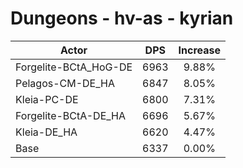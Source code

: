 # Dungeons - hv-as - kyrian
| Actor | DPS | Increase |
|---|:---:|:---:|
|Forgelite-BCtA_HoG-DE|6963|9.88%|
|Pelagos-CM-DE_HA|6847|8.05%|
|Kleia-PC-DE|6800|7.31%|
|Forgelite-BCtA-DE_HA|6696|5.67%|
|Kleia-DE_HA|6620|4.47%|
|Base|6337|0.00%|
